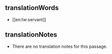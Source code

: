 ## translationWords

* [[en:tw:servant]]

## translationNotes

* There are no translation notes for this passage.
